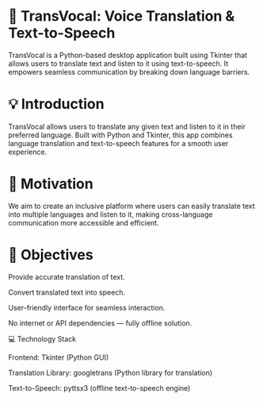 # 🎤 TransVocal: Voice Translation & Text-to-Speech
  
  TransVocal is a Python-based desktop application built using Tkinter that allows users to translate text and listen to it using text-to-speech. It empowers seamless communication by breaking down language barriers.
  

# 💡 Introduction

  TransVocal allows users to translate any given text and listen to it in their preferred language. Built with Python and Tkinter, this app combines language translation and text-to-speech features for a smooth user experience.


# 🎯 Motivation

  We aim to create an inclusive platform where users can easily translate text into multiple languages and listen to it, making cross-language communication more accessible and efficient.


# 🎯 Objectives

  Provide accurate translation of text.
  
  Convert translated text into speech.
  
  User-friendly interface for seamless interaction.
  
  No internet or API dependencies — fully offline solution.


💻 Technology Stack

  Frontend: Tkinter (Python GUI)
  
  Translation Library: googletrans (Python library for translation)
  
  Text-to-Speech: pyttsx3 (offline text-to-speech engine)

